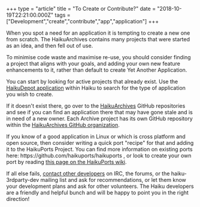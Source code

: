 +++
type = "article"
title = "To Create or Contribute?"
date = "2018-10-19T22:21:00.000Z"
tags = ["Development","create","contribute","app","application"]
+++

<p class="intro">When you spot a need for an application it is tempting to create a new one from scratch. The HaikuArchives contains many projects that were started as an idea, and then fell out of use.</p>

<p>To minimise code waste and maximise re-use, you should consider finding a project that aligns with your goals, and adding your own new feature enhancements to it, rather than default to create Yet Another Application.</p>

<p>You can start by looking for active projects that already exist. Use the <a href="/docs/userguide/en/applications/haikudepot">HaikuDepot application</a> within Haiku to search for the type of application you wish to create.</p>

<p>If it doesn't exist there, go over to the <a href="https://github.com/haikuarchives">HaikuArchives</a> GitHub repositories and see if you can find an application there that may have gone stale and is in need of a new owner. Each Archive project has its own GitHub repository within the <a href="https://github.com/haikuarchives">HaikuArchives GitHub organization</a>.</p>

<p>If you know of a good application in Linux or which is cross platform and open source, then consider writing a quick port "recipe" for that and adding it to the HaikuPorts Project. You can find more information on existing ports here: https://github.com/haikuports/haikuports , or look to create your own port by reading <a href="https://github.com/haikuports/haikuports/wiki">this page on the HaikuPorts wiki</a>.</p>

<p>If all else fails, <a href="/development/contribute-introduce">contact other developers</a> on IRC, the forums, or the haiku-3rdparty-dev mailing list and ask for recommendations, or let them know your development plans and ask for other volunteers. The Haiku developers are a friendly and helpful bunch and will be happy to point you in the right direction!</p>
